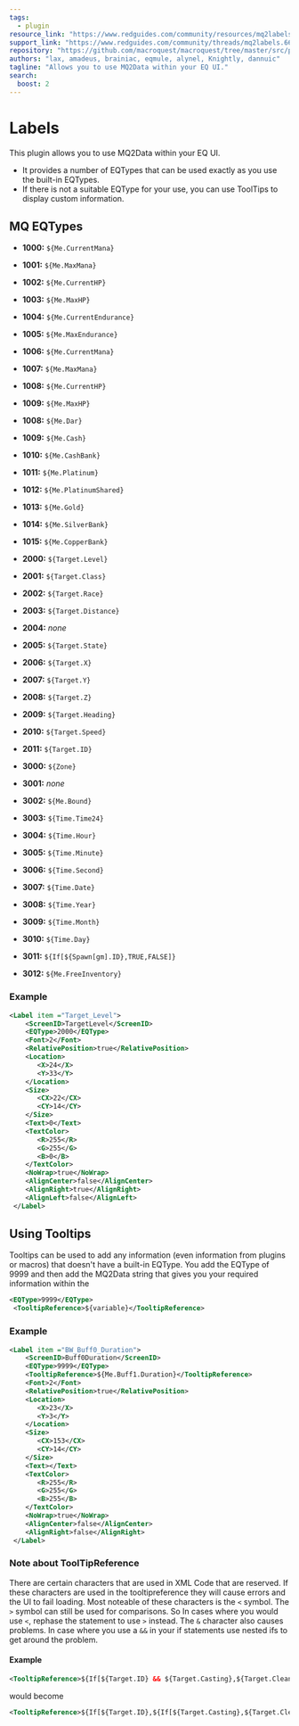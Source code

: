 ```yaml
---
tags:
  - plugin
resource_link: "https://www.redguides.com/community/resources/mq2labels.138/"
support_link: "https://www.redguides.com/community/threads/mq2labels.66843/"
repository: "https://github.com/macroquest/macroquest/tree/master/src/plugins/labels"
authors: "lax, amadeus, brainiac, eqmule, alynel, Knightly, dannuic"
tagline: "Allows you to use MQ2Data within your EQ UI."
search:
  boost: 2
---
```

# Labels
<!--desc-start-->
This plugin allows you to use MQ2Data within your EQ UI.
<!--desc-end-->
* It provides a number of EQTypes that can be used exactly as you use the built-in EQTypes.
* If there is not a suitable EQType for your use, you can use ToolTips to display custom information.

## MQ EQTypes

* **1000:** `${Me.CurrentMana}`
* **1001:** `${Me.MaxMana}`
* **1002:** `${Me.CurrentHP}`
* **1003:** `${Me.MaxHP}`
* **1004:** `${Me.CurrentEndurance}`
* **1005:** `${Me.MaxEndurance}`
* **1006:** `${Me.CurrentMana}`
* **1007:** `${Me.MaxMana}`
* **1008:** `${Me.CurrentHP}`
* **1009:** `${Me.MaxHP}`
* **1008:** `${Me.Dar}`
* **1009:** `${Me.Cash}`
* **1010:** `${Me.CashBank}`
* **1011:** `${Me.Platinum}`
* **1012:** `${Me.PlatinumShared}`
* **1013:** `${Me.Gold}`
* **1014:** `${Me.SilverBank}`
* **1015:** `${Me.CopperBank}`

* **2000:** `${Target.Level}`
* **2001:** `${Target.Class}`
* **2002:** `${Target.Race}`
* **2003:** `${Target.Distance}`
* **2004:** _none_
* **2005:** `${Target.State}`
* **2006:** `${Target.X}`
* **2007:** `${Target.Y}`
* **2008:** `${Target.Z}`
* **2009:** `${Target.Heading}`
* **2010:** `${Target.Speed}`
* **2011:** `${Target.ID}`

* **3000:** `${Zone}`
* **3001:** _none_
* **3002:** `${Me.Bound}`
* **3003:** `${Time.Time24}`
* **3004:** `${Time.Hour}`
* **3005:** `${Time.Minute}`
* **3006:** `${Time.Second}`
* **3007:** `${Time.Date}`
* **3008:** `${Time.Year}`
* **3009:** `${Time.Month}`
* **3010:** `${Time.Day}`
* **3011:** `${If[${Spawn[gm].ID},TRUE,FALSE]}`
* **3012:** `${Me.FreeInventory}`

### Example

```xml
<Label item ="Target_Level">
    <ScreenID>TargetLevel</ScreenID>
    <EQType>2000</EQType>
    <Font>2</Font>
    <RelativePosition>true</RelativePosition>
    <Location>
       <X>24</X>
       <Y>33</Y>
    </Location>
    <Size>
       <CX>22</CX>
       <CY>14</CY>
    </Size>
    <Text>0</Text>
    <TextColor>
       <R>255</R>
       <G>255</G>
       <B>0</B>
    </TextColor>
    <NoWrap>true</NoWrap>
    <AlignCenter>false</AlignCenter>
    <AlignRight>true</AlignRight>
    <AlignLeft>false</AlignLeft>
 </Label>
```

## Using Tooltips

Tooltips can be used to add any information (even information from plugins or macros) that doesn't have a built-in EQType. You add the EQType of 9999 and then add the MQ2Data string that gives you your required information within the

```xml
<EQType>9999</EQType>
 <TooltipReference>${variable}</TooltipReference>
```

### Example

```xml
<Label item ="BW_Buff0_Duration">
    <ScreenID>Buff0Duration</ScreenID>
    <EQType>9999</EQType>
    <TooltipReference>${Me.Buff1.Duration}</TooltipReference>
    <Font>2</Font>
    <RelativePosition>true</RelativePosition>
    <Location>
       <X>23</X>
       <Y>3</Y>
    </Location>
    <Size>
       <CX>153</CX>
       <CY>14</CY>
    </Size>
    <Text></Text>
    <TextColor>
       <R>255</R>
       <G>255</G>
       <B>255</B>
    </TextColor>
    <NoWrap>true</NoWrap>
    <AlignCenter>false</AlignCenter>
    <AlignRight>false</AlignRight>
 </Label>
```

### Note about ToolTipReference

There are certain characters that are used in XML Code that are reserved. If these characters are used in the tooltipreference they will cause errors and the UI to fail loading. Most noteable of these characters is the `<` symbol. The `>` symbol can still be used for comparisons. So In cases where you would use `<`, rephase the statement to use `>` instead. The `&` character also causes problems. In case where you use a `&&` in your if statements use nested ifs to get around the problem. 

#### Example

```xml
<TooltipReference>${If[${Target.ID} && ${Target.Casting},${Target.CleanName} is casting.,]}</TooltipReference>
```
would become

```xml
<TooltipReference>${If[${Target.ID},${If[${Target.Casting},${Target.CleanName} is casting.,]},]}</TooltipReference>
```